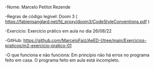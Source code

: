 -Nome: Marcelo Petitot Rezende

-Regras de código legível: Doom 3 ( https://fabiensanglard.net/fd_proxy/doom3/CodeStyleConventions.pdf )

-Exercício: Exercício prático em aula no dia 26/08/22

-GitHub: https://github.com/MarceloFaiz/AeED-I/tree/main/Exercicios-praticos/m2-exercicio-pratico-01

-O que funciona e não funciona: Em princípio não há erros no programa feito em casa. O programa feito em aula está incompleto.
